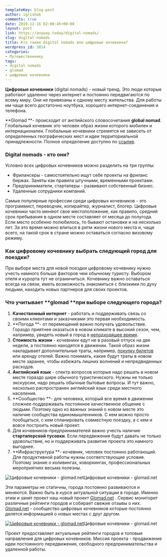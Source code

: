```yaml
---
templateKey: blog-post
author: igrishak
comments: true
date: 2019-12-16 02:00:45+00:00
layout: post
link: https://anyway.today/digital-nomads/
slug: digital-nomads
title: Кто такие digital nomads или цифровые кочевники?
wordpress_id: 3814
categories:
- Путешественнику
tags:
- digital nomads
- glomad
- цифровые кочевники
---
```





**Цифровые кочевники** (digital nomads) - новый тренд. Это люди которые работают удаленно через интернет и постоянно передвигаются по всему миру. Они не привязаны к одному месту жительства. Для работы им чаще всего достаточно ноутбука, хорошего интернет-соединения и телефона. 







**Glomad **- происходит от английского словосочетания **global nomad**. Глобальный кочевник это человек образ жизни которого мобилен и интернационален. Глобальные кочевники стремятся не зависеть от определенных географических мест и идеи территориальной принадлежности.  Полное определение доступно по [ссылке](https://www.urbandictionary.com/define.php?term=glomad).







### Digital nomads - кто они?







Условно всех цифровых кочевников можно разделить на три группы: 







  * Фрилансеры - самостоятельно ищут себе проекты на фриланс биржах. Заняты как правила штучными, временными проектами. 
  * Предприниматели, стартаперы - развивают собственный бизнес. 
  * Удаленные сотрудники компаний.






Самые популярные профессии среди цифровых кочевников - это программист, переводчик, копирайтер, журналист, блогер. Цифровые кочевники часто меняют свое местоположение, как правило, средний срок пребывания в одном месте составляет от месяца до полугода. Если место особенно полюбилось, то бывают остановки и на несколько лет. За это время можно влиться в ритм жизни нового места и, чаще всего, на такой срок в стране можно оставаться согласно визовому режиму. 







### Как цифровому кочевнику выбрать следующий город для поездки? 







При выборе места для новой поездки цифровому кочевнику нужно учесть намного больше факторов чем обычному туристу. Выбором отеля и курорта тут не ограничиться. Кочевнику важно оставаться всегда на связи, иметь возможность знакомиться с близкими по духу людьми, находить новых партнеров для своих проектов. 







### Что учитывает **glomad **при выборе следующего города?







  1. **Качественный интернет** - работать и поддерживать связь со своими клиентами и заказчиками это первая необходимость. 
  2. **Погода **- от перемещений важно получать удовольствие. Гораздо приятнее оказаться в новом климате в высокий сезон, чем, например, увидеть новый в город в [неподходящее время](https://anyway.today/sezon-dojdei-v-tailande-pogoda-na-phukete/).
  3. **Стоимость жизни** - кочевники едут не в разовый отпуск на две недели, а постоянно находятся в движении. Такой образ жизни накладывает дополнительные траты, например, [покупку билетов](https://anyway.today/kak-naiti-deshevie-aviabileti/) или аренду отелей. Важно понимать, какие будут траты в новом месте заранее, чтобы избежать лишних волнений и непредвиденных расходов.
  4. **Английский язык** - спектр вопросов которые надо решать в новом месте гораздо шире обычного туристического. Нужны не только экскурсии, надо решать обычные бытовые вопросы. И тут важно, насколько распространен английский язык среди местного населения.
  5. **Сообщество **- для человека, который все время в движении сложнее поддерживать постоянное качественное общение с людьми. Поэтому одно из важных знаний о новом месте это наличие сообщества единомышленников. С кем можно просто пообщаться, с кем спланировать совместную поездку, а с кем и вовсе построить новый проект.
  6. Для кочевников-предпринимателей важно учесть наличие **стартаперской тусовки**. Если передвижения будут давать не только удовольствие, но и поддерживать развитие проекта это намного выгоднее.
  7. **Инфраструктура **- кочевник, человек постоянно работающий. Для продуктивной работы нужны соответствующие условия. Поэтому знание о коливингах, коворкингах, профессиональных мероприятиях весьма полезны.




![Цифровые кочевники - glomad.net](https://anyway.today/wp-content/uploads/2019/12/Glomad-1-1024x576.jpg)Цифровые кочевники - glomad.net





Эти параметры не статичны, города постоянно развиваются и меняются. Важно быть в курсе актуальной ситуации в городе. Именно этим и занят проект наш новый проект [Glomad.net](http://glomad.net) .  Cервис мониторит различные рейтинги городов и собирает свежие отзывы о них. [Glomad.net](http://glomad.net) - сообщество цифровых кочевников которые постоянно делятся информацией о новых местах с друг другом. 





[![Цифровые кочевники - glomad.net](https://anyway.today/wp-content/uploads/2019/12/Glomad-4-1024x583.jpg)](glomad.net)Цифровые кочевники - glomad.net





Проект предоставляет актуальные рейтинги городов и топовые направления для цифровых кочевников. Миссия проекта - продвижение идеи постоянного передвижения, свободного предпринимательства и удаленной работы. 



